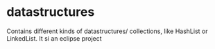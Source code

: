 # datastructures
Contains different kinds of datastructures/ collections, like HashList or LinkedList.
It si an eclipse project
